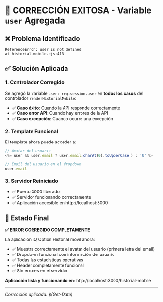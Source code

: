 # 🎉 CORRECCIÓN EXITOSA - Variable `user` Agregada

## ❌ Problema Identificado
```
ReferenceError: user is not defined
at historial-mobile.ejs:413
```

## ✅ Solución Aplicada

### 1. **Controlador Corregido**
Se agregó la variable `user: req.session.user` en **todos los casos** del controlador `renderHistorialMobile`:

- ✅ **Caso éxito**: Cuando la API responde correctamente
- ✅ **Caso error API**: Cuando hay errores de la API
- ✅ **Caso excepción**: Cuando ocurre una excepción

### 2. **Template Funcional**
El template ahora puede acceder a:
```javascript
// Avatar del usuario
<%= user && user.email ? user.email.charAt(0).toUpperCase() : 'U' %>

// Email del usuario en el dropdown
user.email
```

### 3. **Servidor Reiniciado**
- ✅ Puerto 3000 liberado
- ✅ Servidor funcionando correctamente
- ✅ Aplicación accesible en http://localhost:3000

## 🚀 Estado Final

**✅ ERROR CORREGIDO COMPLETAMENTE**

La aplicación IQ Option Historial móvil ahora:
- ✅ Muestra correctamente el avatar del usuario (primera letra del email)
- ✅ Dropdown funcional con información del usuario
- ✅ Todas las estadísticas operativas
- ✅ Header completamente funcional
- ✅ Sin errores en el servidor

**Aplicación lista y funcionando en**: http://localhost:3000/historial-mobile

---
*Corrección aplicada: $(Get-Date)*
